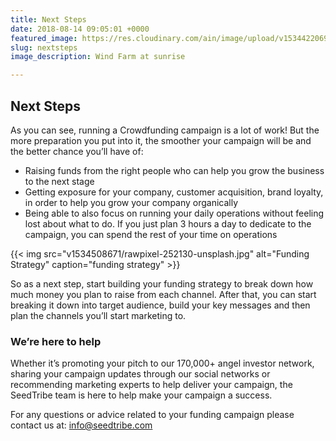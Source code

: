 ```yaml
---
title: Next Steps
date: 2018-08-14 09:05:01 +0000
featured_image: https://res.cloudinary.com/ain/image/upload/v1534422069/seedtribe/american-public-power-association-423204-unsplash.jpg
slug: nextsteps
image_description: Wind Farm at sunrise

---
```

## Next Steps

As you can see, running a Crowdfunding campaign is a lot of work! But the more preparation you put into it, the smoother your campaign will be and the better chance you’ll have of:

* Raising funds from the right people who can help you grow the business to the next stage
* Getting exposure for your company, customer acquisition, brand loyalty, in order to help you grow your company organically
* Being able to also focus on running your daily operations without feeling lost about what to do. If you just plan 3 hours a day to dedicate to the campaign, you can spend the rest of your time on operations

{{< img src="v1534508671/rawpixel-252130-unsplash.jpg" alt="Funding Strategy" caption="funding strategy" >}} 

So as a next step, start building your funding strategy to break down how much money you plan to raise from each channel. After that, you can start breaking it down into target audience, build your key messages and then plan the channels you’ll start marketing to.

### We’re here to help

Whether it’s promoting your pitch to our 170,000+ angel investor network, sharing your campaign updates through our social networks or recommending marketing experts to help deliver your campaign, the SeedTribe team is here to help make your campaign a success.

For any questions or advice related to your funding campaign please contact us at: [info@seedtribe.com](mailto:info@seedtribe.com)